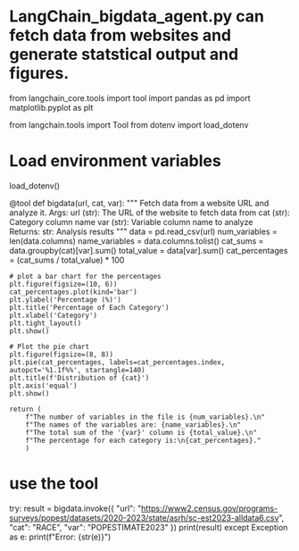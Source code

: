 # LangChain_bigdata_agent.py can fetch data from websites and generate statstical output and figures.

from langchain_core.tools import tool
import pandas as pd
import matplotlib.pyplot as plt

from langchain.tools import Tool
from dotenv import load_dotenv

# Load environment variables
load_dotenv()

@tool
def bigdata(url, cat, var):
    """
    Fetch data from a website URL and analyze it.
    Args:
        url (str): The URL of the website to fetch data from
        cat (str): Category column name
        var (str): Variable column name to analyze      
    Returns:
        str: Analysis results
    """
    data = pd.read_csv(url)
    num_variables = len(data.columns)
    name_variables = data.columns.tolist()
    cat_sums = data.groupby(cat)[var].sum()
    total_value = data[var].sum()
    cat_percentages = (cat_sums / total_value) * 100
            
    # plot a bar chart for the percentages
    plt.figure(figsize=(10, 6))
    cat_percentages.plot(kind='bar')
    plt.ylabel('Percentage (%)')
    plt.title('Percentage of Each Category')
    plt.xlabel('Category')
    plt.tight_layout()
    plt.show()

    # Plot the pie chart
    plt.figure(figsize=(8, 8))
    plt.pie(cat_percentages, labels=cat_percentages.index, autopct='%1.1f%%', startangle=140)
    plt.title(f'Distribution of {cat}')
    plt.axis('equal')
    plt.show()
       
    return (
        f"The number of variables in the file is {num_variables}.\n"
        f"The names of the variables are: {name_variables}.\n"
        f"The total sum of the '{var}' column is {total_value}.\n"
        f"The percentage for each category is:\n{cat_percentages}."
        )
# use the tool
try:
    result = bigdata.invoke({
        "url": "https://www2.census.gov/programs-surveys/popest/datasets/2020-2023/state/asrh/sc-est2023-alldata6.csv",   
        "cat": "RACE",
        "var": "POPESTIMATE2023"
    })
    print(result)
except Exception as e:
    print(f"Error: {str(e)}")

